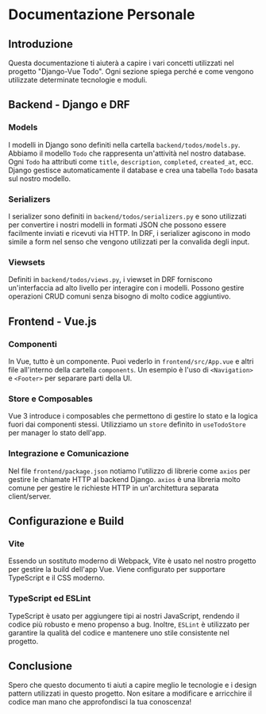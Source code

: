 # Documentazione Personale

## Introduzione
Questa documentazione ti aiuterà a capire i vari concetti utilizzati nel progetto "Django-Vue Todo". Ogni sezione spiega perché e come vengono utilizzate determinate tecnologie e moduli.

## Backend - Django e DRF

### Models
I modelli in Django sono definiti nella cartella `backend/todos/models.py`. Abbiamo il modello `Todo` che rappresenta un'attività nel nostro database. Ogni `Todo` ha attributi come `title`, `description`, `completed`, `created_at`, ecc. Django gestisce automaticamente il database e crea una tabella `Todo` basata sul nostro modello.

### Serializers
I serializer sono definiti in `backend/todos/serializers.py` e sono utilizzati per convertire i nostri modelli in formati JSON che possono essere facilmente inviati e ricevuti via HTTP. In DRF, i serializer agiscono in modo simile a form nel senso che vengono utilizzati per la convalida degli input.

### Viewsets
Definiti in `backend/todos/views.py`, i viewset in DRF forniscono un'interfaccia ad alto livello per interagire con i modelli. Possono gestire operazioni CRUD comuni senza bisogno di molto codice aggiuntivo.

## Frontend - Vue.js

### Componenti
In Vue, tutto è un componente. Puoi vederlo in `frontend/src/App.vue` e altri file all'interno della cartella `components`. Un esempio è l'uso di `<Navigation>` e `<Footer>` per separare parti della UI.

### Store e Composables
Vue 3 introduce i composables che permettono di gestire lo stato e la logica fuori dai componenti stessi. Utilizziamo un `store` definito in `useTodoStore` per manager lo stato dell'app.

### Integrazione e Comunicazione
Nel file `frontend/package.json` notiamo l'utilizzo di librerie come `axios` per gestire le chiamate HTTP al backend Django. `axios` è una libreria molto comune per gestire le richieste HTTP in un'architettura separata client/server.

## Configurazione e Build

### Vite
Essendo un sostituto moderno di Webpack, Vite è usato nel nostro progetto per gestire la build dell'app Vue. Viene configurato per supportare TypeScript e il CSS moderno.

### TypeScript ed ESLint
TypeScript è usato per aggiungere tipi ai nostri JavaScript, rendendo il codice più robusto e meno propenso a bug. Inoltre, `ESLint` è utilizzato per garantire la qualità del codice e mantenere uno stile consistente nel progetto.

## Conclusione
Spero che questo documento ti aiuti a capire meglio le tecnologie e i design pattern utilizzati in questo progetto. Non esitare a modificare e arricchire il codice man mano che approfondisci la tua conoscenza!
